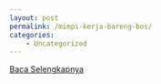 ```yaml
---
layout: post
permalink: /mimpi-kerja-bareng-bos/
categories:
    - Uncategorized
---
```


[Baca Selengkapnya](/05)